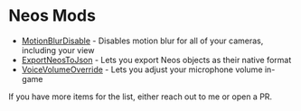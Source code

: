 # Neos Mods

- [MotionBlurDisable](https://github.com/zkxs/MotionBlurDisable) - Disables motion blur for all of your cameras, including your view
- [ExportNeosToJson](https://github.com/zkxs/ExportNeosToJson) - Lets you export Neos objects as their native format
- [VoiceVolumeOverride](https://github.com/zkxs/VoiceVolumeOverride) - Lets you adjust your microphone volume in-game

If you have more items for the list, either reach out to me or open a PR.
